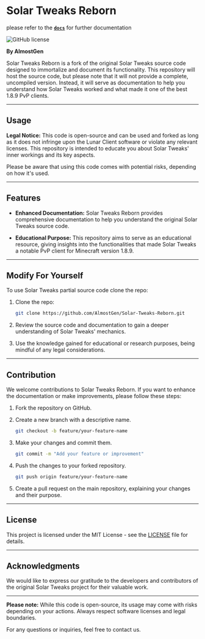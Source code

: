 # Solar Tweaks Reborn
please refer to the [**`docs`**](https://github.com/AlmostGen/Solar-Tweaks-Reborn/tree/main/docs) for further documentation
> 
![GitHub license](https://img.shields.io/badge/License-MIT-blue.svg)

**By AlmostGen**

Solar Tweaks Reborn is a fork of the original Solar Tweaks source code designed to immortalize and document its functionality. This repository will host the source code, but please note that it will not provide a complete, uncompiled version. Instead, it will serve as documentation to help you understand how Solar Tweaks worked and what made it one of the best 1.8.9 PvP clients.

---

## Usage

**Legal Notice:** This code is open-source and can be used and forked as long as it does not infringe upon the Lunar Client software or violate any relevant licenses. This repository is intended to educate you about Solar Tweaks' inner workings and its key aspects.

Please be aware that using this code comes with potential risks, depending on how it's used.

---

## Features

- **Enhanced Documentation:** Solar Tweaks Reborn provides comprehensive documentation to help you understand the original Solar Tweaks source code.

- **Educational Purpose:** This repository aims to serve as an educational resource, giving insights into the functionalities that made Solar Tweaks a notable PvP client for Minecraft version 1.8.9.

---

## Modify For Yourself

To use Solar Tweaks partial source code clone the repo:

1. Clone the repo:
   ```sh
   git clone https://github.com/AlmostGen/Solar-Tweaks-Reborn.git
   ```

2. Review the source code and documentation to gain a deeper understanding of Solar Tweaks' mechanics.

3. Use the knowledge gained for educational or research purposes, being mindful of any legal considerations.

---

## Contribution

We welcome contributions to Solar Tweaks Reborn. If you want to enhance the documentation or make improvements, please follow these steps:

1. Fork the repository on GitHub.

2. Create a new branch with a descriptive name.
   ```sh
   git checkout -b feature/your-feature-name
   ```

3. Make your changes and commit them.
   ```sh
   git commit -m "Add your feature or improvement"
   ```

4. Push the changes to your forked repository.
   ```sh
   git push origin feature/your-feature-name
   ```

5. Create a pull request on the main repository, explaining your changes and their purpose.

---

## License

This project is licensed under the MIT License - see the [LICENSE](LICENSE) file for details.

---

## Acknowledgments

We would like to express our gratitude to the developers and contributors of the original Solar Tweaks project for their valuable work.

---

**Please note:** While this code is open-source, its usage may come with risks depending on your actions. Always respect software licenses and legal boundaries.

For any questions or inquiries, feel free to contact us.

